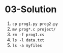 # 03-Solution
1. `cp prog1.py prog2.py`
2. `mv prog*.c project/`
3. `rm -f prog1.cs`
4. `ls -l data.txt`
5. `ls -a myfiles`